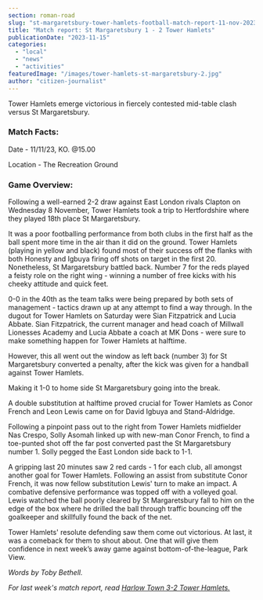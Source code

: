 ```yaml
---
section: roman-road
slug: "st-margaretsbury-tower-hamlets-football-match-report-11-nov-2023"
title: "Match report: St Margaretsbury 1 - 2 Tower Hamlets"
publicationDate: "2023-11-15"
categories: 
  - "local"
  - "news"
  - "activities"
featuredImage: "/images/tower-hamlets-st-margaretsbury-2.jpg"
author: "citizen-journalist"
---
```


Tower Hamlets emerge victorious in fiercely contested mid-table clash versus St Margaretsbury.

### Match Facts:

Date - 11/11/23, KO. @15.00

Location - The Recreation Ground

### Game Overview:

Following a well-earned 2-2 draw against East London rivals Clapton on Wednesday 8 November, Tower Hamlets took a trip to Hertfordshire where they played 18th place St Margaretsbury. 

It was a poor footballing performance from both clubs in the first half as the ball spent more time in the air than it did on the ground. Tower Hamlets (playing in yellow and black) found most of their success off the flanks with both Honesty and Igbuya firing off shots on target in the first 20. Nonetheless, St Margaretsbury battled back. Number 7 for the reds played a feisty role on the right wing - winning a number of free kicks with his cheeky attitude and quick feet.

0-0 in the 40th as the team talks were being prepared by both sets of management - tactics drawn up at any attempt to find a way through. In the dugout for Tower Hamlets on Saturday were Sian Fitzpatrick and Lucia Abbate. Sian Fitzpatrick, the current manager and head coach of Millwall Lionesses Academy and Lucia Abbate a coach at MK Dons - were sure to make something happen for Tower Hamlets at halftime. 

However, this all went out the window as left back (number 3) for St Margaretsbury converted a penalty, after the kick was given for a handball against Tower Hamlets.

Making it 1-0 to home side St Margaretsbury going into the break.

A double substitution at halftime proved crucial for Tower Hamlets as Conor French and Leon Lewis came on for David Igbuya and Stand-Aldridge. 

Following a pinpoint pass out to the right from Tower Hamlets midfielder Nas Crespo, Solly Asomah linked up with new-man Conor French, to find a toe-punted shot off the far post converted past the St Margaretsbury number 1. Solly pegged the East London side back to 1-1.

A gripping last 20 minutes saw 2 red cards - 1 for each club, all amongst another goal for Tower Hamlets. Following an assist from substitute Conor French, it was now fellow substitution Lewis' turn to make an impact. A combative defensive performance was topped off with a volleyed goal. Lewis watched the ball poorly cleared by St Margaretsbury fall to him on the edge of the box where he drilled the ball through traffic bouncing off the goalkeeper and skillfully found the back of the net.

Tower Hamlets' resolute defending saw them come out victorious. At last, it was a comeback for them to shout about. One that will give them confidence in next week’s away game against bottom-of-the-league, Park View. 

_Words by Toby Bethell._

_For last week's match report, read [Harlow Town 3-2 Tower Hamlets.](https://romanroadlondon.com/harlow-town-tower-hamlets-football-match-report/)_



[](https://romanroadlondon.com/harlow-town-tower-hamlets-football-match-report/)
